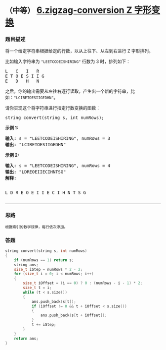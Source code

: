 # `（中等）`  [6.zigzag-conversion Z 字形变换](https://leetcode-cn.com/problems/zigzag-conversion/)

### 题目描述
<p>将一个给定字符串根据给定的行数，以从上往下、从左到右进行&nbsp;Z 字形排列。</p>
<p>比如输入字符串为 <code>"LEETCODEISHIRING"</code>&nbsp;行数为 3 时，排列如下：</p>
<pre>L   C   I   R
E T O E S I I G
E   D   H   N
</pre>

<p>之后，你的输出需要从左往右逐行读取，产生出一个新的字符串，比如：<code>"LCIRETOESIIGEDHN"</code>。</p>
<p>请你实现这个将字符串进行指定行数变换的函数：</p>
<pre>string convert(string s, int numRows);</pre>
<p><strong>示例&nbsp;1:</strong></p>
<pre><strong>输入:</strong> s = "LEETCODEISHIRING", numRows = 3
<strong>输出:</strong> "LCIRETOESIIGEDHN"
</pre>

<p><strong>示例&nbsp;2:</strong></p>
<pre><strong>输入:</strong> s = "LEETCODEISHIRING", numRows =&nbsp;4
<strong>输出:</strong>&nbsp;"LDREOEIIECIHNTSG"
<strong>解释:</strong>

L     D     R
E   O E   I I
E C   I H   N
T     S     G</pre>

---
### 思路
```
根据索引的数学规律，每行依次添加。
```

### 答题
``` C++
string convert(string s, int numRows) 
{
	if (numRows == 1) return s;
	string ans;
	size_t iStep = numRows * 2 - 2;
	for (size_t i = 0; i < numRows; i++)
	{
		size_t iOffset = (i == 0) ? 0 : (numRows - i - 1) * 2;
		size_t t = i;
		while (t < s.size())
		{
			ans.push_back(s[t]);
			if (iOffset != 0 && t + iOffset < s.size())
			{
				ans.push_back(s[t + iOffset]);
			}
			t += iStep;
		}
	}
	return ans;
}
```

